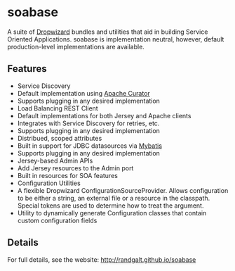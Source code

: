 soabase
=======

A suite of [Dropwizard](http://dropwizard.io/) bundles and utilities that aid in building 
Service Oriented Applications. soabase is implementation neutral, however, default production-level implementations
are available.

Features
--------

* Service Discovery
 * Default implementation using [Apache Curator](http://curator.apache.org/curator-x-discovery/index.html)
 * Supports plugging in any desired implementation
* Load Balancing REST Client
 * Default implementations for both Jersey and Apache clients
 * Integrates with Service Discovery for retries, etc.
 * Supports plugging in any desired implementation
* Distribued, scoped attributes
 * Built in support for JDBC datasources via [Mybatis](http://mybatis.github.io/mybatis-3/)
 * Supports plugging in any desired implementation
* Jersey-based Admin APIs
 * Add Jersey resources to the Admin port
 * Built in resources for SOA features
* Configuration Utilities
 * A flexible Dropwizard ConfigurationSourceProvider. Allows configuration to be either a string, an external file or a resource in the classpath. Special tokens are used to determine how to treat the argument.
 * Utility to dynamically generate Configuration classes that contain custom configuration fields

Details
-------

For full details, see the website: http://randgalt.github.io/soabase
